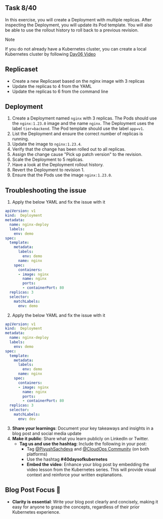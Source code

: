 ## Task 8/40


In this exercise, you will create a Deployment with multiple replicas. After inspecting the Deployment, you will update its Pod template. You will also be able to use the rollout history to roll back to a previous revision.

> [!NOTE]
> If you do not already have a Kubernetes cluster, you can create a local Kubernetes cluster by following [Day06 Video](https://youtu.be/RORhczcOrWs)


## Replicaset
- Create a new Replicaset based on the nginx image with 3 replicas
- Update the replicas to 4 from the YAML
- Update the replicas to 6 from the command line

## Deployment
1. Create a Deployment named `nginx` with 3 replicas. The Pods should use the `nginx:1.23.0` image and the name `nginx`. The Deployment uses the label `tier=backend`. The Pod template should use the label `app=v1`.
2. List the Deployment and ensure the correct number of replicas is running.
3. Update the image to `nginx:1.23.4`.
4. Verify that the change has been rolled out to all replicas.
5. Assign the change cause "Pick up patch version" to the revision.
6. Scale the Deployment to 5 replicas.
7. Have a look at the Deployment rollout history.
8. Revert the Deployment to revision 1.
9. Ensure that the Pods use the image `nginx:1.23.0`.

## Troubleshooting the issue
1. Apply the below YAML and fix the issue with it

``` YAML
apiVersion: v1
kind:  Deployment
metadata:
  name: nginx-deploy
  labels:
    env: demo
spec:
  template:
    metadata:
      labels:
        env: demo
      name: nginx
    spec:
      containers:
      - image: nginx
        name: nginx
        ports:
        - containerPort: 80
  replicas: 3
  selector:
    matchLabels:
      env: demo
```

2. Apply the below YAML and fix the issue with it

``` YAML
apiVersion: v1
kind:  Deployment
metadata:
  name: nginx-deploy
  labels:
    env: demo
spec:
  template:
    metadata:
      labels:
        env: demo
      name: nginx
    spec:
      containers:
      - image: nginx
        name: nginx
        ports:
        - containerPort: 80
  replicas: 3
  selector:
    matchLabels:
      env: dev
```
3. **Share your learnings**: Document your key takeaways and insights in a blog post and social media update
4. **Make it public**: Share what you learn publicly on LinkedIn or Twitter.
   - **Tag us and use the hashtag**: Include the following in your post:
     - Tag [@PiyushSachdeva](https://www.linkedin.com/in/piyush-sachdeva) and [@CloudOps Community](https://www.linkedin.com/company/thecloudopscomm) (on both platforms)
     - Use the hashtag **#40daysofkubernetes**
     - **Embed the video**: Enhance your blog post by embedding the video lesson from the Kubernetes series. This will provide visual context and reinforce your written explanations.

## Blog Post Focus 📝

- **Clarity is essential**: Write your blog post clearly and concisely, making it easy for anyone to grasp the concepts, regardless of their prior Kubernetes experience.
